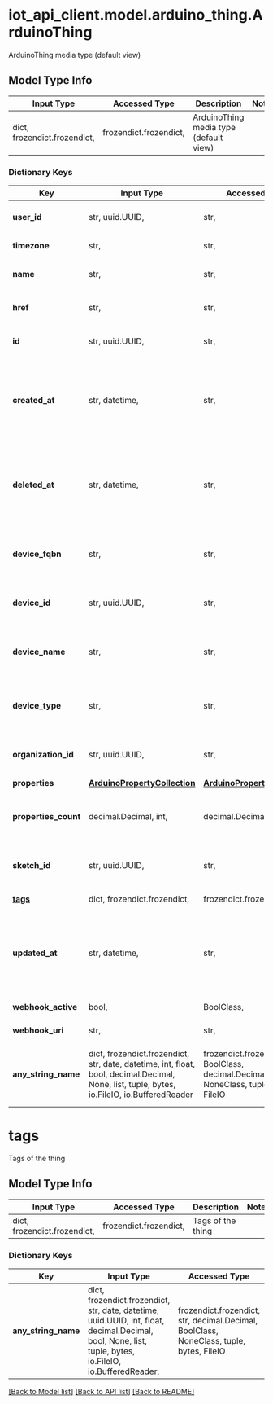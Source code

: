 # iot_api_client.model.arduino_thing.ArduinoThing

ArduinoThing media type (default view)

## Model Type Info
Input Type | Accessed Type | Description | Notes
------------ | ------------- | ------------- | -------------
dict, frozendict.frozendict,  | frozendict.frozendict,  | ArduinoThing media type (default view) | 

### Dictionary Keys
Key | Input Type | Accessed Type | Description | Notes
------------ | ------------- | ------------- | ------------- | -------------
**user_id** | str, uuid.UUID,  | str,  | The user id of the owner | value must be a uuid
**timezone** | str,  | str,  | Time zone of the thing | 
**name** | str,  | str,  | The friendly name of the thing | 
**href** | str,  | str,  | The api reference of this thing | 
**id** | str, uuid.UUID,  | str,  | The id of the thing | value must be a uuid
**created_at** | str, datetime,  | str,  | Creation date of the thing | [optional] value must conform to RFC-3339 date-time
**deleted_at** | str, datetime,  | str,  | Delete date of the thing | [optional] value must conform to RFC-3339 date-time
**device_fqbn** | str,  | str,  | The fqbn of the attached device, if any | [optional] 
**device_id** | str, uuid.UUID,  | str,  | The id of the device | [optional] value must be a uuid
**device_name** | str,  | str,  | The name of the attached device, if any | [optional] 
**device_type** | str,  | str,  | The type of the attached device, if any | [optional] 
**organization_id** | str, uuid.UUID,  | str,  | Id of the organization the thing belongs to | [optional] value must be a uuid
**properties** | [**ArduinoPropertyCollection**](ArduinoPropertyCollection.md) | [**ArduinoPropertyCollection**](ArduinoPropertyCollection.md) |  | [optional] 
**properties_count** | decimal.Decimal, int,  | decimal.Decimal,  | The number of properties of the thing | [optional] value must be a 64 bit integer
**sketch_id** | str, uuid.UUID,  | str,  | The id of the attached sketch | [optional] value must be a uuid
**[tags](#tags)** | dict, frozendict.frozendict,  | frozendict.frozendict,  | Tags of the thing | [optional] 
**updated_at** | str, datetime,  | str,  | Update date of the thing | [optional] value must conform to RFC-3339 date-time
**webhook_active** | bool,  | BoolClass,  | Webhook uri | [optional] 
**webhook_uri** | str,  | str,  | Webhook uri | [optional] 
**any_string_name** | dict, frozendict.frozendict, str, date, datetime, int, float, bool, decimal.Decimal, None, list, tuple, bytes, io.FileIO, io.BufferedReader | frozendict.frozendict, str, BoolClass, decimal.Decimal, NoneClass, tuple, bytes, FileIO | any string name can be used but the value must be the correct type | [optional]

# tags

Tags of the thing

## Model Type Info
Input Type | Accessed Type | Description | Notes
------------ | ------------- | ------------- | -------------
dict, frozendict.frozendict,  | frozendict.frozendict,  | Tags of the thing | 

### Dictionary Keys
Key | Input Type | Accessed Type | Description | Notes
------------ | ------------- | ------------- | ------------- | -------------
**any_string_name** | dict, frozendict.frozendict, str, date, datetime, uuid.UUID, int, float, decimal.Decimal, bool, None, list, tuple, bytes, io.FileIO, io.BufferedReader,  | frozendict.frozendict, str, decimal.Decimal, BoolClass, NoneClass, tuple, bytes, FileIO | any string name can be used but the value must be the correct type | [optional]

[[Back to Model list]](../../README.md#documentation-for-models) [[Back to API list]](../../README.md#documentation-for-api-endpoints) [[Back to README]](../../README.md)


